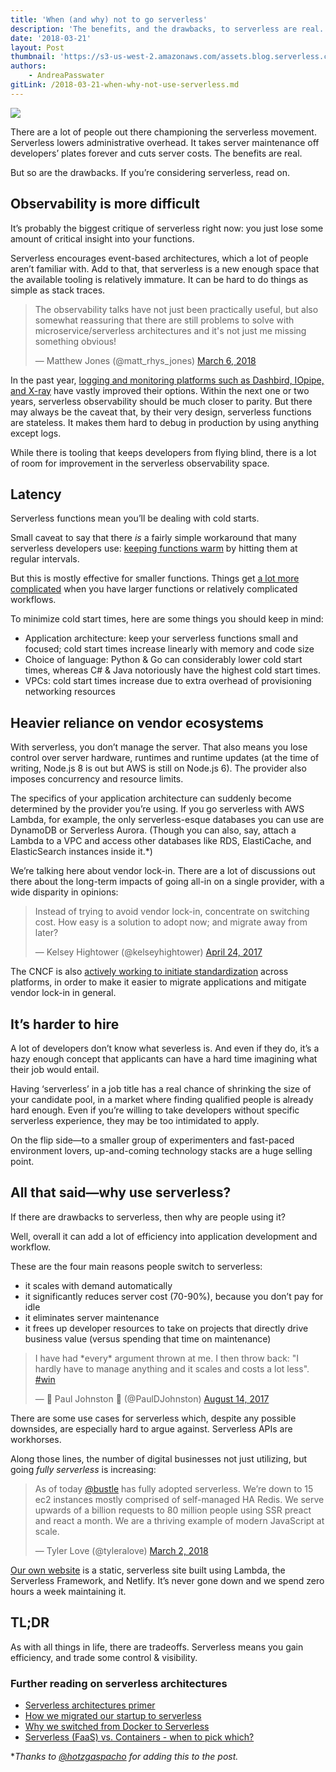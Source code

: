 ```yaml
---
title: 'When (and why) not to go serverless'
description: 'The benefits, and the drawbacks, to serverless are real. When (and why) not to go serverless.'
date: '2018-03-21'
layout: Post
thumbnail: 'https://s3-us-west-2.amazonaws.com/assets.blog.serverless.com/why-not/why-not-thumb.png'
authors:
    - AndreaPasswater
gitLink: /2018-03-21-when-why-not-use-serverless.md
---
```


<image src="https://s3-us-west-2.amazonaws.com/assets.blog.serverless.com/why-not/why-not-header.png">

There are a lot of people out there championing the serverless movement. Serverless lowers administrative overhead. It takes server maintenance off developers’ plates forever and cuts server costs. The benefits are real.

But so are the drawbacks. If you’re considering serverless, read on.

## Observability is more difficult

It’s probably the biggest critique of serverless right now: you just lose some amount of critical insight into your functions.

Serverless encourages event-based architectures, which a lot of people aren’t familiar with. Add to that, that serverless is a new enough space that the available tooling is relatively immature. It can be hard to do things as simple as stack traces.

<blockquote class="twitter-tweet" data-conversation="none" data-lang="en"><p lang="en" dir="ltr">The observability talks have not just been practically useful, but also somewhat reassuring that there are still problems to solve with microservice/serverless architectures and it&#39;s not just me missing something obvious!</p>&mdash; Matthew Jones (@matt_rhys_jones) <a href="https://twitter.com/matt_rhys_jones/status/971046522744983552?ref_src=twsrc%5Etfw">March 6, 2018</a></blockquote>
<script async src="https://platform.twitter.com/widgets.js" charset="utf-8"></script>

In the past year, [logging and monitoring platforms such as Dashbird, IOpipe, and X-ray](https://serverless.com/blog/best-tools-serverless-observability/) have vastly improved their options. Within the next one or two years, serverless observability should be much closer to parity. But there may always be the caveat that, by their very design, serverless functions are stateless. It makes them hard to debug in production by using anything except logs.

While there is tooling that keeps developers from flying blind, there is a lot of room for improvement in the serverless observability space.

## Latency

Serverless functions mean you’ll be dealing with cold starts.

Small caveat to say that there *is* a fairly simple workaround that many serverless developers use: [keeping functions warm](https://serverless.com/blog/keep-your-lambdas-warm/) by hitting them at regular intervals.

But this is mostly effective for smaller functions. Things get [a lot more complicated](https://theburningmonk.com/2018/02/aws-lambda-monolithic-functions-wont-help-you-with-cold-starts/) when you have larger functions or relatively complicated workflows.

To minimize cold start times, here are some things you should keep in mind:
- Application architecture: keep your serverless functions small and focused; cold start times increase linearly with memory and code size
- Choice of language: Python & Go can considerably lower cold start times, whereas C# & Java notoriously have the highest cold start times.
- VPCs: cold start times increase due to extra overhead of provisioning networking resources

## Heavier reliance on vendor ecosystems

With serverless, you don’t manage the server. That also means you lose control over server hardware, runtimes and runtime updates (at the time of writing, Node.js 8 is out but AWS is still on Node.js 6). The provider also imposes concurrency and resource limits.

The specifics of your application architecture can suddenly become determined by the provider you’re using. If you go serverless with AWS Lambda, for example, the only serverless-esque databases you can use are DynamoDB or Serverless Aurora. (Though you can also, say, attach a Lambda to a VPC and access other databases like RDS, ElastiCache, and ElasticSearch instances inside it.*)

We’re talking here about vendor lock-in. There are a lot of discussions out there about the long-term impacts of going all-in on a single provider, with a wide disparity in opinions:

<blockquote class="twitter-tweet" data-conversation="none" data-lang="en"><p lang="en" dir="ltr">Instead of trying to avoid vendor lock-in, concentrate on switching cost. How easy is a solution to adopt now; and migrate away from later?</p>&mdash; Kelsey Hightower (@kelseyhightower) <a href="https://twitter.com/kelseyhightower/status/856606909608194049?ref_src=twsrc%5Etfw">April 24, 2017</a></blockquote>
<script async src="https://platform.twitter.com/widgets.js" charset="utf-8"></script>

The CNCF is also [actively working to initiate standardization](https://openevents.io/) across platforms, in order to make it easier to migrate applications and mitigate vendor lock-in in general.

## It’s harder to hire

A lot of developers don’t know what severless is. And even if they do, it’s a hazy enough concept that applicants can have a hard time imagining what their job would entail.

Having ‘serverless’ in a job title has a real chance of shrinking the size of your candidate pool, in a market where finding qualified people is already hard enough. Even if you’re willing to take developers without specific serverless experience, they may be too intimidated to apply.

On the flip side—to a smaller group of experimenters and fast-paced environment lovers, up-and-coming technology stacks are a huge selling point.

## All that said—why use serverless?

If there are drawbacks to serverless, then why are people using it?

Well, overall it can add a lot of efficiency into application development and workflow.

These are the four main reasons people switch to serverless:
- it scales with demand automatically
- it significantly reduces server cost (70-90%), because you don’t pay for idle
- it eliminates server maintenance
- it frees up developer resources to take on projects that directly drive business value (versus spending that time on maintenance)

<blockquote class="twitter-tweet" data-conversation="none" data-lang="en"><p lang="en" dir="ltr">I have had *every* argument thrown at me. I then throw back: &quot;I hardly have to manage anything and it scales and costs a lot less&quot;. <a href="https://twitter.com/hashtag/win?src=hash&amp;ref_src=twsrc%5Etfw">#win</a></p>&mdash; 🦄 Paul Johnston 🦄 (@PaulDJohnston) <a href="https://twitter.com/PaulDJohnston/status/897050658876125184?ref_src=twsrc%5Etfw">August 14, 2017</a></blockquote>
<script async src="https://platform.twitter.com/widgets.js" charset="utf-8"></script>

There are some use cases for serverless which, despite any possible downsides, are especially hard to argue against. Serverless APIs are workhorses.

Along those lines, the number of digital businesses not just utilizing, but going *fully serverless* is increasing:

<blockquote class="twitter-tweet" data-lang="en"><p lang="en" dir="ltr">As of today <a href="https://twitter.com/bustle?ref_src=twsrc%5Etfw">@bustle</a> has fully adopted serverless. We’re down to 15 ec2 instances mostly comprised of self-managed HA Redis. We serve upwards of a billion requests to 80 million people using SSR preact and react a month. We are a thriving example of modern JavaScript at scale.</p>&mdash; Tyler Love (@tyleralove) <a href="https://twitter.com/tyleralove/status/969446548034785280?ref_src=twsrc%5Etfw">March 2, 2018</a></blockquote>
<script async src="https://platform.twitter.com/widgets.js" charset="utf-8"></script>

[Our own website](https://github.com/serverless/site) is a static, serverless site built using Lambda, the Serverless Framework, and Netlify. It’s never gone down and we spend zero hours a week maintaining it.

## TL;DR

As with all things in life, there are tradeoffs. Serverless means you gain efficiency, and trade some control & visibility.

### Further reading on serverless architectures

- [Serverless architectures primer](https://serverless.com/learn/)
- [How we migrated our startup to serverless](https://read.acloud.guru/our-serverless-journey-part-2-908d76d03716)
- [Why we switched from Docker to Serverless](https://serverless.com/blog/why-we-switched-from-docker-to-serverless/)
- [Serverless (FaaS) vs. Containers - when to pick which?](https://serverless.com/blog/serverless-faas-vs-containers/)

**Thanks to [@hotzgaspacho](https://twitter.com/hotgazpacho) for adding this to the post.*
